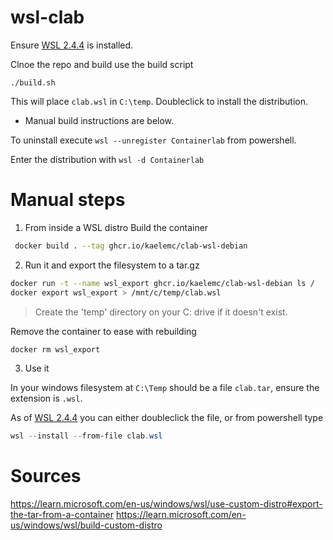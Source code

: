 # wsl-clab

Ensure [WSL 2.4.4](https://github.com/microsoft/WSL/releases/tag/2.4.4) is installed.

Clnoe the repo and build use the build script 

```
./build.sh
```

This will place `clab.wsl` in `C:\temp`. Doubleclick to install the distribution.

- Manual build instructions are below. 

To uninstall execute `wsl --unregister Containerlab` from powershell.

Enter the distribution with `wsl -d Containerlab`

# Manual steps

1. From inside a WSL distro Build the container

```bash
 docker build . --tag ghcr.io/kaelemc/clab-wsl-debian
```

2. Run it and export the filesystem to a tar.gz

```bash
docker run -t --name wsl_export ghcr.io/kaelemc/clab-wsl-debian ls /
docker export wsl_export > /mnt/c/temp/clab.wsl
```

> Create the 'temp' directory on your C: drive if it doesn't exist.

Remove the container to ease with rebuilding
```bash
docker rm wsl_export
```

3. Use it
  
In your windows filesystem at `C:\Temp` should be a file `clab.tar`, ensure the extension is `.wsl`. 

As of [WSL 2.4.4](https://github.com/microsoft/WSL/releases/tag/2.4.4) you can either doubleclick the file, or from powershell type

```powershell
wsl --install --from-file clab.wsl
```

# Sources

https://learn.microsoft.com/en-us/windows/wsl/use-custom-distro#export-the-tar-from-a-container
https://learn.microsoft.com/en-us/windows/wsl/build-custom-distro

